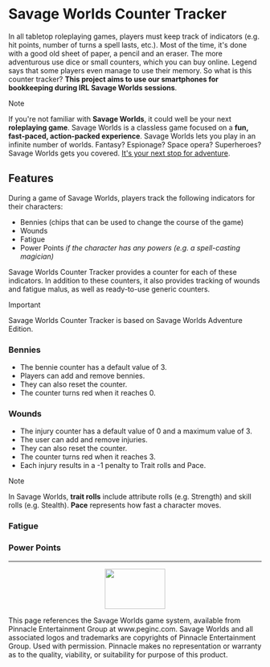 # Savage Worlds Counter Tracker
In all tabletop roleplaying games, players must keep track of indicators (e.g. hit points, number of turns a spell lasts, etc.). Most of the time, it's done with a good old sheet of paper, a pencil and an eraser. The more adventurous use dice or small counters, which you can buy online. Legend says that some players even manage to use their memory. So what is this counter tracker? **This project aims to use our smartphones for bookkeeping during IRL Savage Worlds sessions**.
> [!NOTE]
> If you're not familiar with **Savage Worlds**, it could well be your next **roleplaying game**. Savage Worlds is a classless game focused on a **fun, fast-paced, action-packed experience**. Savage Worlds lets you play in an infinite number of worlds. Fantasy? Espionage? Space opera? Superheroes? Savage Worlds gets you covered. [It's your next stop for adventure](https://peginc.com/savage-settings/savage-worlds/).

## Features
During a game of Savage Worlds, players track the following indicators for their characters:
- Bennies (chips that can be used to change the course of the game)
- Wounds
- Fatigue
- Power Points _if the character has any powers (e.g. a spell-casting magician)_

Savage Worlds Counter Tracker provides a counter for each of these indicators. In addition to these counters, it also provides tracking of wounds and fatigue malus, as well as ready-to-use generic counters.

> [!IMPORTANT]
> Savage Worlds Counter Tracker is based on Savage Worlds Adventure Edition.

### Bennies
- The bennie counter has a default value of 3.
- Players can add and remove bennies.
- They can also reset the counter.
- The counter turns red when it reaches 0.
### Wounds
- The injury counter has a default value of 0 and a maximum value of 3.
- The user can add and remove injuries.
- They can also reset the counter.
- The counter turns red when it reaches 3.
- Each injury results in a -1 penalty to Trait rolls and Pace.
> [!NOTE]
> In Savage Worlds, **trait rolls** include attribute rolls (e.g. Strength) and skill rolls (e.g. Stealth). **Pace** represents how fast a character moves.
### Fatigue
### Power Points

---
<p align="center">
  <img width="120" height="80" src="https://benjaminlupu.net/tiny-tabletop-tools/savage-worlds/counter-tracker/img/peg-fan-license-logo.png">
</p>
This page references the Savage Worlds game system, available from Pinnacle Entertainment Group at www.peginc.com. Savage Worlds and all associated logos and trademarks are copyrights of Pinnacle Entertainment Group. Used with permission. Pinnacle makes no representation or warranty as to the quality, viability, or suitability for purpose of this product.
